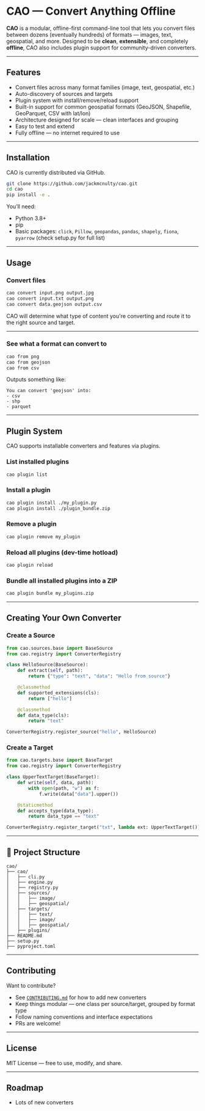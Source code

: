 # CAO — Convert Anything Offline

**CAO** is a modular, offline-first command-line tool that lets you convert files between dozens (eventually hundreds) of formats — images, text, geospatial, and more. Designed to be **clean**, **extensible**, and completely **offline**, CAO also includes plugin support for community-driven converters.

---

## Features

- Convert files across many format families (image, text, geospatial, etc.)
- Auto-discovery of sources and targets
- Plugin system with install/remove/reload support
- Built-in support for common geospatial formats (GeoJSON, Shapefile, GeoParquet, CSV with lat/lon)
- Architecture designed for scale — clean interfaces and grouping
- Easy to test and extend
- Fully offline — no internet required to use

---

## Installation

CAO is currently distributed via GitHub.

```bash
git clone https://github.com/jackmcnulty/cao.git
cd cao
pip install -e .
```

You’ll need:

- Python 3.8+
- pip
- Basic packages: `click`, `Pillow`, `geopandas`, `pandas`, `shapely`, `fiona`, `pyarrow` (check setup.py for full list)

---

## Usage

### Convert files

```bash
cao convert input.png output.jpg
cao convert input.txt output.png
cao convert data.geojson output.csv
```

CAO will determine what type of content you're converting and route it to the right source and target.

---

### See what a format can convert to

```bash
cao from png
cao from geojson
cao from csv
```

Outputs something like:

```
You can convert 'geojson' into:
- csv
- shp
- parquet
```



---

## Plugin System

CAO supports installable converters and features via plugins.

### List installed plugins

```bash
cao plugin list
```

### Install a plugin

```bash
cao plugin install ./my_plugin.py
cao plugin install ./plugin_bundle.zip
```

### Remove a plugin

```bash
cao plugin remove my_plugin
```

### Reload all plugins (dev-time hotload)

```bash
cao plugin reload
```

### Bundle all installed plugins into a ZIP

```bash
cao plugin bundle my_plugins.zip
```

---

## Creating Your Own Converter

### Create a Source

```python
from cao.sources.base import BaseSource
from cao.registry import ConverterRegistry

class HelloSource(BaseSource):
    def extract(self, path):
        return {"type": "text", "data": "Hello from source"}

    @classmethod
    def supported_extensions(cls):
        return ["hello"]

    @classmethod
    def data_type(cls):
        return "text"

ConverterRegistry.register_source("hello", HelloSource)
```

### Create a Target

```python
from cao.targets.base import BaseTarget
from cao.registry import ConverterRegistry

class UpperTextTarget(BaseTarget):
    def write(self, data, path):
        with open(path, "w") as f:
            f.write(data["data"].upper())

    @staticmethod
    def accepts_type(data_type):
        return data_type == "text"

ConverterRegistry.register_target("txt", lambda ext: UpperTextTarget())
```

---

## 📁 Project Structure

```
cao/
├── cao/
│   ├── cli.py
│   ├── engine.py
│   ├── registry.py
│   ├── sources/
│   │   ├── image/
│   │   ├── geospatial/
│   ├── targets/
│   │   ├── text/
│   │   ├── image/
│   │   ├── geospatial/
│   ├── plugins/
├── README.md
├── setup.py
├── pyproject.toml
```

---

## Contributing

Want to contribute?

- See [`CONTRIBUTING.md`](CONTRIBUTING.md) for how to add new converters
- Keep things modular — one class per source/target, grouped by format type
- Follow naming conventions and interface expectations
- PRs are welcome!

---

## License

MIT License — free to use, modify, and share.

---

## Roadmap

- Lots of new converters